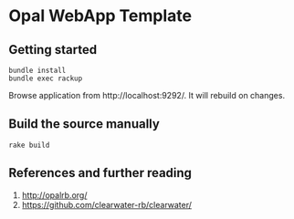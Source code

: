 Opal WebApp Template
================================================================================

Getting started
--------------------------------------------------------------------------------

```
bundle install
bundle exec rackup
```

Browse application from http://localhost:9292/. It will rebuild on changes.

Build the source manually
--------------------------------------------------------------------------------

```
rake build
```

References and further reading
--------------------------------------------------------------------------------

1. http://opalrb.org/
2. https://github.com/clearwater-rb/clearwater/